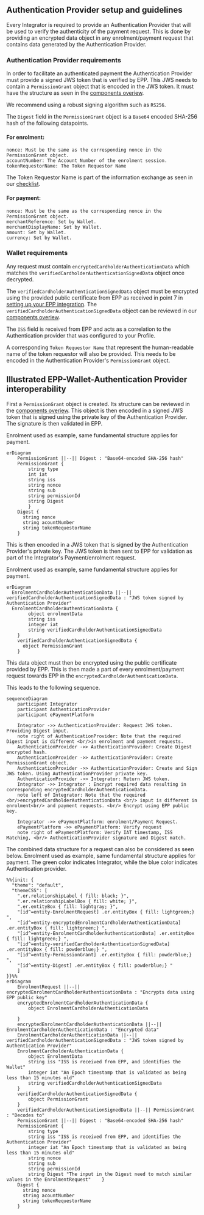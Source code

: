 
## Authentication Provider setup and guidelines
Every Integrator is required to provide an Authentication Provider that will be used to verify the authenticity of the payment request. This is done by
providing an encrypted data object in any enrolment/payment request that contains data generated by the Authentication Provider.

### Authentication Provider requirements
In order to facilitate an authenticated payment the Authentication Provider must provide a signed JWS token that is verified by EPP.
This JWS needs to contain a `PermissionGrant` object that is encoded in the JWS token. It must have
the structure as seen in the [components overiew](./swagger/epp_components.md).

We recommend using a robust signing algorithm such as `RS256`.

The `Digest` field in the `PermissionGrant` object is a `Base64` encoded SHA-256 hash of the following datapoints.

#### For enrolment:
````
nonce: Must be the same as the corresponding nonce in the PermissionGrant object.
accountNumber: The Account Number of the enrolment session. 
tokenRequestorName: The Token Requestor Name
````

The Token Requestor Name is part of the information exchange as seen in our [checklist](getting_started.md#checklist-for-information-exchange).

#### For payment:

````
nonce: Must be the same as the corresponding nonce in the PermissionGrant object.
merchantReference: Set by Wallet.
merchantDisplayName: Set by Wallet.
amount: Set by Wallet.
currency: Set by Wallet.
````

### Wallet requirements
Any request must contain `encryptedCardholderAuthenticationData` which matches the `verifiedCardholderAuthenticationSignedData` object once decrypted.

The `verifiedCardholderAuthenticationSignedData` object must be encrypted using the provided public certificate from EPP as received in point 7 in [setting up your EPP integration](./getting_started.md#setting-up-your-epp-integration).
The `verifiedCardholderAuthenticationSignedData` object can be reviewed in our [components overiew](./swagger/epp_components.md).

The `ISS` field is received from EPP and acts as a correlation to the Authentication provider that was configured to your Profile.

A corresponding `Token Requestor Name` that represent the human-readable name of the token requestor will also be provided.
This needs to be encoded in the Authentication Provider's `PermissionGrant` object.

## Illustrated EPP-Wallet-Authentication Provider interoperability

First a `PermissionGrant` object is created. Its structure can be reviewed in the [components overiew](./swagger/epp_components.md).
This object is then encoded in a signed JWS token that is signed using the private key of the Authentication Provider. The signature is then validated in EPP.

Enrolment used as example, same fundamental structure applies for payment.
```mermaid
erDiagram
    PermissionGrant ||--|| Digest : "Base64-encoded SHA-256 hash"
    PermissionGrant {
        string type
        int iat
        string iss
        string nonce
        string sub
        string permissionId
        string Digest    
        }
    Digest {
      string nonce
      string acountNumber
      string tokenRequestorName
    }
```

This is then encoded in a JWS token that is signed by the Authentication Provider's private key. The JWS token is then sent to EPP for validation as part of the Integrator's Payment/enrolment request.

Enrolment used as example, same fundamental structure applies for payment.
```mermaid
erDiagram
  EnrolmentCardholderAuthenticationData ||--|| verifiedCardholderAuthenticationSignedData : "JWS token signed by Authentication Provider"
  EnrolmentCardholderAuthenticationData {
        object enrolmentData
        string iss
        integer iat
        string verifiedCardholderAuthenticationSignedData
    }
    verifiedCardholderAuthenticationSignedData {
      object PermissionGrant
    }
```

This data object must then be encrypted using the public certificate provided by EPP.
This is then made a part of every enrolment/payment request towards EPP in the `encryptedCardholderAuthenticationData`.

This leads to the following sequence.

```mermaid
sequenceDiagram
    participant Integrator
    participant AuthenticationProvider
    participant ePaymentPlatform
    
    Integrator ->> AuthenticationProvider: Request JWS token. Providing Digest input.
    note right of AuthenticationProvider: Note that the required Digest input is different <br/>in enrolment and payment requests.
    AuthenticationProvider ->> AuthenticationProvider: Create Digest encrypted hash.
    AuthenticationProvider ->> AuthenticationProvider: Create PermissionGrant object.
    AuthenticationProvider ->> AuthenticationProvider: Create and Sign JWS token. Using AuthenticationProvider private key.
    AuthenticationProvider ->> Integrator: Return JWS token.
    Integrator ->> Integrator : Encrypt required data resulting in corresponding encryptedCardholderAuthenticationData.
    note left of Integrator: Note that the required <br/>encryptedCardholderAuthenticationData <br/> input is different in enrolment<br/> and payment requests. <br/> Encrypt using EPP public key.

    Integrator ->> ePaymentPlatform: enrolment/Payment Request.
    ePaymentPlatform ->> ePaymentPlatform: Verify request
    note right of ePaymentPlatform: Verify IAT timestamp, ISS Matching, <br/> AuthenticationProvider signature and Digest match.
```

The combined data structure for a request can also be considered as seen below. Enrolment used as example, same fundamental structure applies for payment. 
The green color indicates Integrator, while the blue color indicates Authentication provider.

```mermaid
%%{init: {
  "theme": "default",
  "themeCSS": [
    ".er.relationshipLabel { fill: black; }", 
    ".er.relationshipLabelBox { fill: white; }", 
    ".er.entityBox { fill: lightgray; }",
    "[id^=entity-EnrolmentRequest] .er.entityBox { fill: lightgreen;} ",
    "[id^=entity-encryptedEnrolmentCardholderAuthenticationData] .er.entityBox { fill: lightgreen;} ",
    "[id^=entity-EnrolmentCardholderAuthenticationData] .er.entityBox { fill: lightgreen;} ",
    "[id^=entity-verifiedCardholderAuthenticationSignedData] .er.entityBox { fill: powderblue;} ",
    "[id^=entity-PermissionGrant] .er.entityBox { fill: powderblue;} ",
    "[id^=entity-Digest] .er.entityBox { fill: powderblue;} "
    ]
}}%%
erDiagram
    EnrolmentRequest ||--|| encryptedEnrolmentCardholderAuthenticationData : "Encrypts data using EPP public key"
    encryptedEnrolmentCardholderAuthenticationData {
        object EnrolmentCardholderAuthenticationData
        
    }
    encryptedEnrolmentCardholderAuthenticationData ||--|| EnrolmentCardholderAuthenticationData : "Encrypted data"
    EnrolmentCardholderAuthenticationData ||--|| verifiedCardholderAuthenticationSignedData : "JWS token signed by Authentication Provider"
    EnrolmentCardholderAuthenticationData {
        object EnrolmentData
        string iss "ISS is received from EPP, and identifies the Wallet"
        integer iat "An Epoch timestamp that is validated as being less than 15 minutes old"
        string verifiedCardholderAuthenticationSignedData
    }
    verifiedCardholderAuthenticationSignedData {
        object PermissionGrant
    }
    verifiedCardholderAuthenticationSignedData ||--|| PermissionGrant : "Decodes to"
    PermissionGrant ||--|| Digest : "Base64-encoded SHA-256 hash"
    PermissionGrant {
        string type
        string iss "ISS is received from EPP, and identifies the Authentication Provider"
        integer iat "An Epoch timestamp that is validated as being less than 15 minutes old"
        string nonce
        string sub
        string permissionId
        string Digest "The input in the Digest need to match similar values in the EnrolmentRequest"    }
    Digest {
      string nonce
      string acountNumber
      string tokenRequestorName
    }
```
